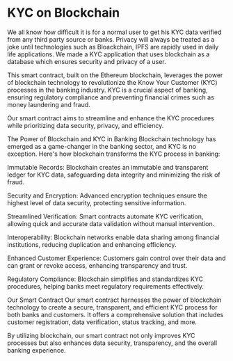 # KYC on Blockchain
We all know how difficult it is for a normal user to get his KYC data verified from any third party source or banks. Privacy will always be treated as a joke until technologies such as Bloackchain, IPFS are rapidly used in daily life applications. We made a KYC application that uses blockchain as a database which ensures security and privacy of a user. 

This smart contract, built on the Ethereum blockchain, leverages the power of blockchain technology to revolutionize the Know Your Customer (KYC) processes in the banking industry. KYC is a crucial aspect of banking, ensuring regulatory compliance and preventing financial crimes such as money laundering and fraud.

Our smart contract aims to streamline and enhance the KYC procedures while prioritizing data security, privacy, and efficiency.

The Power of Blockchain and KYC in Banking
Blockchain technology has emerged as a game-changer in the banking sector, and KYC is no exception. Here's how blockchain transforms the KYC process in banking:

Immutable Records: Blockchain creates an immutable and transparent ledger for KYC data, safeguarding data integrity and minimizing the risk of fraud.

Security and Encryption: Advanced encryption techniques ensure the highest level of data security, protecting sensitive information.

Streamlined Verification: Smart contracts automate KYC verification, allowing quick and accurate data validation without manual intervention.

Interoperability: Blockchain networks enable data sharing among financial institutions, reducing duplication and enhancing efficiency.

Enhanced Customer Experience: Customers gain control over their data and can grant or revoke access, enhancing transparency and trust.

Regulatory Compliance: Blockchain simplifies and standardizes KYC procedures, helping banks meet regulatory requirements effectively.

Our Smart Contract
Our smart contract harnesses the power of blockchain technology to create a secure, transparent, and efficient KYC process for both banks and customers. It offers a comprehensive solution that includes customer registration, data verification, status tracking, and more.

By utilizing blockchain, our smart contract not only improves KYC processes but also enhances data security, transparency, and the overall banking experience.
